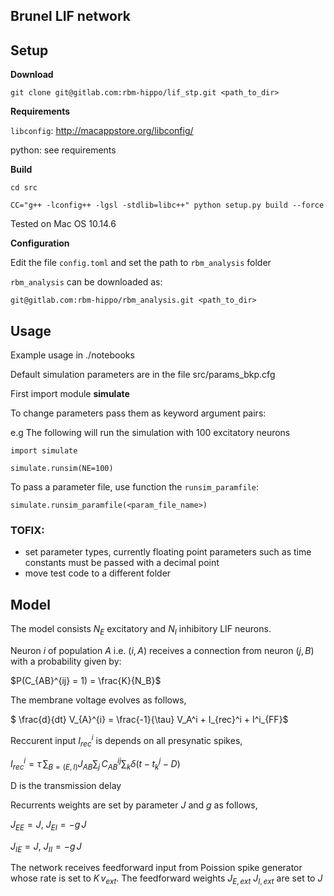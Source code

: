 Brunel LIF network
-------

## Setup

**Download**

`git clone git@gitlab.com:rbm-hippo/lif_stp.git <path_to_dir>`

**Requirements**

`libconfig`: http://macappstore.org/libconfig/

python: see requirements


**Build**

`cd src`

`CC="g++ -lconfig++ -lgsl -stdlib=libc++" python setup.py build --force`

Tested on Mac OS 10.14.6

**Configuration**

Edit the file `config.toml` and set the path to `rbm_analysis` folder

`rbm_analysis` can be downloaded as:

`git@gitlab.com:rbm-hippo/rbm_analysis.git <path_to_dir>`

## Usage

Example usage in ./notebooks


Default simulation parameters are in the file src/params_bkp.cfg

First import module **simulate**

To change parameters pass them as keyword argument pairs:

e.g The following will run the simulation with 100 excitatory neurons

`import simulate`

`simulate.runsim(NE=100)`

To pass a parameter file, use function the `runsim_paramfile`: 

`simulate.runsim_paramfile(<param_file_name>)`

### TOFIX: 

- set parameter types, currently floating point parameters such as time constants must be passed with a decimal point
- move test code to a different folder


## Model

The model consists $`N_E`$ excitatory and $`N_I`$ inhibitory LIF neurons.


Neuron $`i`$ of population $`A`$ i.e. $`(i, A)`$ receives a connection from neuron $`(j, B)`$ with a probability given by:

$`P(C_{AB}^{ij} = 1) = \frac{K}{N_B}`$

The membrane voltage evolves as follows, 

$` \frac{d}{dt} V_{A}^{i} = \frac{-1}{\tau} V_A^i + I_{rec}^i + I^i_{FF}`$


Reccurent input $`I_{rec}^i`$ is depends on all presynatic spikes,

$`I_{rec}^i = \tau \,  \sum_{B = (E, I)} J_{AB} \sum_j \, C_{AB}^{ij} \sum_k \delta(t - t^j_k - D)`$

D is the transmission delay





Recurrents weights are set by parameter $`J`$ and $`g`$ as follows, 

$` J_{EE} = J`$,   $` J_{EI} = -g \, J`$

$` J_{IE} = J`$,  $` J_{II} = -g \, J`$


The network receives feedforward input from Poission spike generator whose rate is set to $` K \, v_{ext} `$.
The feedforward weights $`J_{E, ext}`$ $`J_{I, ext}`$ are set to $`J`$






